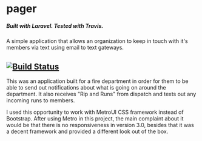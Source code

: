 # pager 
##### Built with Laravel. Tested with Travis. 
A simple application that allows an organization to keep in touch with it's members via text using email to text gateways.

[![Build Status](https://travis-ci.org/MrChuffman/pager.svg?branch=master)](https://travis-ci.org/MrChuffman/pager)
---

This was an application built for a fire department in order for them to be able to send out notifications about what is going on around the department. It also receives "Rip and Runs" from dispatch and texts out any incoming runs to members.

I used this opportunity to work with MetroUI CSS framework instead of Bootstrap. After using Metro in this project, the main complaint about it would be that there is no responsiveness in version 3.0, besides that it was a decent framework and provided a different look out of the box.
